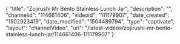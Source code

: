 {
    "title": "Zojirushi Mr Bento Stainless Lunch Jar",
    "description": "",
    "channelid": "114661406",
    "videoid": "111179907",
    "date_created": "1502923419",
    "date_modified": "1504489794",
    "type": "captivate",
    "layout": "channelVideo",
    "url": "\/latest-videos\/zojirushi-mr-bento-stainless-lunch-jar\/114661406-111179907"
}